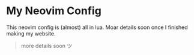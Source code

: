 # My Neovim Config

This neovim config is (almost) all in lua. Moar details soon once I finished making my website.

> more details soon ツ

